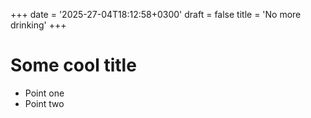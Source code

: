 +++
date = '2025-27-04T18:12:58+0300'
draft = false
title = 'No more drinking'
+++

# Some cool title

- Point one 
- Point two